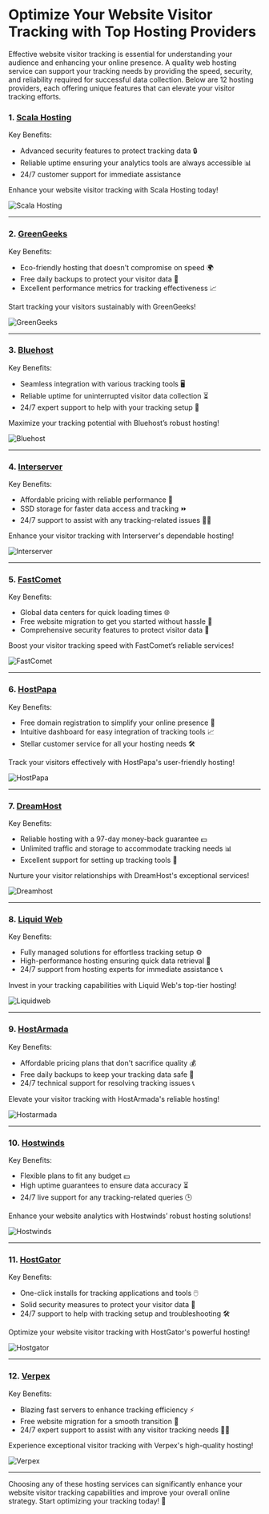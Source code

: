 # Optimize Your Website Visitor Tracking with Top Hosting Providers

Effective website visitor tracking is essential for understanding your audience and enhancing your online presence. A quality web hosting service can support your tracking needs by providing the speed, security, and reliability required for successful data collection. Below are 12 hosting providers, each offering unique features that can elevate your visitor tracking efforts.

### 1. [Scala Hosting](https://snipitx.com/scala-jy)
Key Benefits:
- Advanced security features to protect tracking data 🔒
- Reliable uptime ensuring your analytics tools are always accessible 📊
- 24/7 customer support for immediate assistance

Enhance your website visitor tracking with Scala Hosting today!

![Scala Hosting](https://i.imgur.com/uJ5JIK3.png "Scala Web Hosting")

---

### 2. [GreenGeeks](https://snipitx.com/greengeeks-jy)
Key Benefits:
- Eco-friendly hosting that doesn't compromise on speed 🌍
- Free daily backups to protect your visitor data 💾
- Excellent performance metrics for tracking effectiveness 📈

Start tracking your visitors sustainably with GreenGeeks!

![GreenGeeks](https://i.imgur.com/eEwuntu.jpg "GreenGeeks Hosting")

---

### 3. [Bluehost](https://snipitx.com/bluehost-jy)
Key Benefits:
- Seamless integration with various tracking tools 🖥️
- Reliable uptime for uninterrupted visitor data collection ⏳
- 24/7 expert support to help with your tracking setup 💬

Maximize your tracking potential with Bluehost’s robust hosting!

![Bluehost](https://i.imgur.com/PasFF9E.jpeg "Bluehost Hosting")

---

### 4. [Interserver](https://snipitx.com/interserver-jy)
Key Benefits:
- Affordable pricing with reliable performance 💸
- SSD storage for faster data access and tracking ⏩
- 24/7 support to assist with any tracking-related issues 🙋‍♂️

Enhance your visitor tracking with Interserver's dependable hosting!

![Interserver](https://i.imgur.com/OM5dOEW.jpeg "Interserver Hosting")

---

### 5. [FastComet](https://snipitx.com/fastcomet-jy)
Key Benefits:
- Global data centers for quick loading times 🌐
- Free website migration to get you started without hassle 🔄
- Comprehensive security features to protect visitor data 🔐

Boost your visitor tracking speed with FastComet’s reliable services!

![FastComet](https://i.imgur.com/7qgXuWp.png "FastComet Hosting")

---

### 6. [HostPapa](https://snipitx.com/hostpapa-jy)
Key Benefits:
- Free domain registration to simplify your online presence 🌟
- Intuitive dashboard for easy integration of tracking tools 📈
- Stellar customer service for all your hosting needs 🛠️

Track your visitors effectively with HostPapa's user-friendly hosting!

![HostPapa](https://i.imgur.com/ouDTkvl.jpeg "HostPapa Hosting")

---

### 7. [DreamHost](https://snipitx.com/dreamhost-jy)
Key Benefits:
- Reliable hosting with a 97-day money-back guarantee 💵
- Unlimited traffic and storage to accommodate tracking needs 📊
- Excellent support for setting up tracking tools 🤝

Nurture your visitor relationships with DreamHost's exceptional services!

![Dreamhost](https://i.imgur.com/rXIg8ip.jpeg "Dreamhost Hosting")

---

### 8. [Liquid Web](https://snipitx.com/liquidweb-jy)
Key Benefits:
- Fully managed solutions for effortless tracking setup ⚙️
- High-performance hosting ensuring quick data retrieval 🚀
- 24/7 support from hosting experts for immediate assistance 📞

Invest in your tracking capabilities with Liquid Web's top-tier hosting!

![Liquidweb](https://i.imgur.com/4IvT9SC.jpeg "Liquidweb Hosting")

---

### 9. [HostArmada](https://snipitx.com/hostarmada-jy)
Key Benefits:
- Affordable pricing plans that don't sacrifice quality 💰
- Free daily backups to keep your tracking data safe 🔄
- 24/7 technical support for resolving tracking issues 📞

Elevate your visitor tracking with HostArmada's reliable hosting!

![Hostarmada](https://i.imgur.com/KFbdf3o.jpeg "Hostarmada Hosting")

---

### 10. [Hostwinds](https://snipitx.com/hostwinds-jy)
Key Benefits:
- Flexible plans to fit any budget 💵
- High uptime guarantees to ensure data accuracy ⏳
- 24/7 live support for any tracking-related queries 🕒

Enhance your website analytics with Hostwinds’ robust hosting solutions!

![Hostwinds](https://i.imgur.com/53aSNXx.jpeg "Hostwinds Hosting")

---

### 11. [HostGator](https://snipitx.com/hostgator-jy)
Key Benefits:
- One-click installs for tracking applications and tools 🖱️
- Solid security measures to protect your visitor data 🔐
- 24/7 support to help with tracking setup and troubleshooting 🛠️

Optimize your website visitor tracking with HostGator's powerful hosting!

![Hostgator](https://i.imgur.com/BcVkH57.jpeg "Hostgator Hosting")

---

### 12. [Verpex](https://snipitx.com/verpex-jy)
Key Benefits:
- Blazing fast servers to enhance tracking efficiency ⚡
- Free website migration for a smooth transition 🔄
- 24/7 expert support to assist with any visitor tracking needs 👩‍💻

Experience exceptional visitor tracking with Verpex's high-quality hosting!

![Verpex](https://i.imgur.com/6x5LhiS.jpeg "Verpex Hosting")

---

Choosing any of these hosting services can significantly enhance your website visitor tracking capabilities and improve your overall online strategy. Start optimizing your tracking today! 🌟
